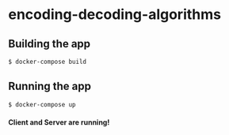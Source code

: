 # encoding-decoding-algorithms

## Building the app

```bash
$ docker-compose build
```


## Running the app

```bash
$ docker-compose up
```

#### Client and Server are running!
